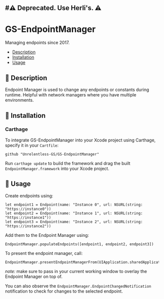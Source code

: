 #**⚠️ Deprecated. Use Herli's. ⚠️**
-------

# GS-EndpointManager
Managing endpoints since 2017.


- [Description](#-description)
- [Installation](#-installation)
- [Usage](#-usage)

## 📃 Description
Endpoint Manager is used to change any endpoints or constants during runtime.
Helpful with network managers where you have multiple environments.

## 💾 Installation

### Carthage

To integrate GS-EndpointManager into your Xcode project using Carthage, specify it in your `Cartfile`:

```
github "Unrelentless-GS/GS-EndpointManager"
```

Run `carthage update` to build the framework and drag the built `EndpointManager.framework` into your Xcode project.

## 🦄 Usage
Create endpoints using:
```
let endpoint1 = Endpoint(name: "Instance 0", url: NSURL(string: "https://instance0"))
let endpoint2 = Endpoint(name: "Instance 1", url: NSURL(string: "https://instance1"))
let endpoint3 = Endpoint(name: "Instance 2", url: NSURL(string: "https://instance2"))
```

Add them to the Endpoint Manager using:
```
EndpointManager.populateEndpoints([endpoint1, endpoint2, endpoint3])
```

To present the endpoint manager, call:
```
EndpointManager.presentEndpointManagerFrom(UIApplication.sharedApplication().keyWindow)
```
_note:_ make sure to pass in your current working window to overlay the Endpoint Manager on top of.


You can also observe the `EndpointManager.EndpointChangedNotification` notification to check for changes to the selected endpoint.
